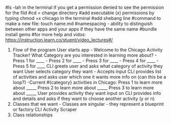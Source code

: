 #ls -lah in the terminal if you get a permission denied to see the permission for the fild 
#cd = change directory
#add executable (x) permissions by typing chmod +x chicago in the terminal
#add shebang line 
#command to make a new file: touch name.md
#namespacing - ability to distinguish between other apps and your apps if they have the same name
#bundle install gems
#for more help and vidos: https://instruction.learn.co/stuent/video_lectures#/


1. Flow of the program
    User starts app 
        - Welcome to the Chicago Activity Tracker! What Category are you interested in learning more about? 
        - Press 1 for ____
        - Press 2 for ____
        - Press 3 for ____
        - Press 4 for ____
        - Press 5 for ____
    CLI greets user and asks what category of activity they want
    User selects category they want - Accepts input
    CLI provides list of activities and asks user which one it wants more info on (can this be a loop?)
      -Current #{category} activities in Chicago: 
        Press 1 to learn more about _____
        Press 2 to learn more about _____
        Press 3 to learn more about _____
    User provides activity they want input on
    CLI provides info and details and asks if they want to choose another activity (y or n)
2. Classes that we want - Classes are singular - they represent a blueprint or factory
    CLI
    Activity
    Scraper
3. Class relationships
